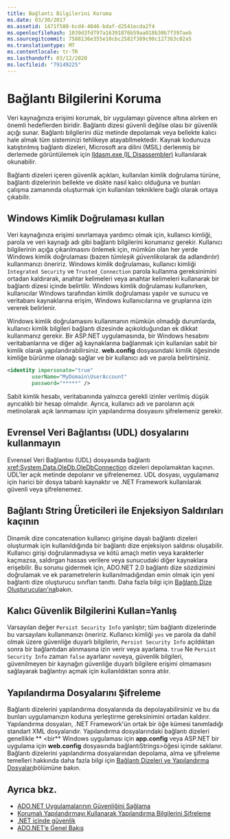 ```yaml
---
title: Bağlantı Bilgilerini Koruma
ms.date: 03/30/2017
ms.assetid: 1471f580-bcd4-4046-bdaf-d2541ecda2f4
ms.openlocfilehash: 1039d3fd797a16391876b59aa018b30b7f397aeb
ms.sourcegitcommit: 7588136e355e10cbc2582f389c90c127363c02a5
ms.translationtype: MT
ms.contentlocale: tr-TR
ms.lasthandoff: 03/12/2020
ms.locfileid: "79149225"
---
```

# <a name="protecting-connection-information"></a>Bağlantı Bilgilerini Koruma
Veri kaynağınıza erişimi korumak, bir uygulamayı güvence altına alırken en önemli hedeflerden biridir. Bağlantı dizesi güvenli değilse olası bir güvenlik açığı sunar. Bağlantı bilgilerini düz metinde depolamak veya bellekte kalıcı hale almak tüm sisteminizi tehlikeye atayabIlmektedir. Kaynak kodunuza katıştırılmış bağlantı dizeleri, Microsoft ara dilini (MSIL) derlenmiş bir derlemede görüntülemek için [Ildasm.exe (IL Disassembler)](../../tools/ildasm-exe-il-disassembler.md) kullanılarak okunabilir.  
  
 Bağlantı dizeleri içeren güvenlik açıkları, kullanılan kimlik doğrulama türüne, bağlantı dizelerinin bellekte ve diskte nasıl kalıcı olduğuna ve bunları çalışma zamanında oluşturmak için kullanılan tekniklere bağlı olarak ortaya çıkabilir.  
  
## <a name="use-windows-authentication"></a>Windows Kimlik Doğrulaması kullan  
 Veri kaynağınıza erişimi sınırlamaya yardımcı olmak için, kullanıcı kimliği, parola ve veri kaynağı adı gibi bağlantı bilgilerini korumanız gerekir. Kullanıcı bilgilerinin açığa çıkarılmasını önlemek için, mümkün olan her yerde Windows kimlik doğrulaması (bazen *tümleşik güvenlik*olarak da adlandırılır) kullanmanızı öneririz. Windows kimlik doğrulaması, kullanıcı kimliği `Integrated Security` ve `Trusted_Connection` parola kullanma gereksinimini ortadan kaldırarak, anahtar kelimeleri veya anahtar kelimeleri kullanarak bir bağlantı dizesi içinde belirtilir. Windows kimlik doğrulaması kullanırken, kullanıcılar Windows tarafından kimlik doğrulaması yapılır ve sunucu ve veritabanı kaynaklarına erişim, Windows kullanıcılarına ve gruplarına izin vererek belirlenir.  
  
 Windows kimlik doğrulamasını kullanmanın mümkün olmadığı durumlarda, kullanıcı kimlik bilgileri bağlantı dizesinde açıkolduğundan ek dikkat kullanmanız gerekir. Bir ASP.NET uygulamasında, bir Windows hesabını veritabanlarına ve diğer ağ kaynaklarına bağlanmak için kullanılan sabit bir kimlik olarak yapılandırabilirsiniz. **web.config** dosyasındaki kimlik öğesinde kimliğe bürünme olanağı sağlar ve bir kullanıcı adı ve parola belirtirsiniz.  
  
```xml  
<identity impersonate="true"
        userName="MyDomain\UserAccount"
        password="*****" />  
```  
  
 Sabit kimlik hesabı, veritabanında yalnızca gerekli izinler verilmiş düşük ayrıcalıklı bir hesap olmalıdır. Ayrıca, kullanıcı adı ve parolanın açık metinolarak açık lanmaması için yapılandırma dosyasını şifrelemeniz gerekir.  
  
## <a name="do-not-use-universal-data-link-udl-files"></a>Evrensel Veri Bağlantısı (UDL) dosyalarını kullanmayın  
 Evrensel Veri Bağlantısı (UDL) dosyasında bağlantı <xref:System.Data.OleDb.OleDbConnection> dizeleri depolamaktan kaçının. UDL'ler açık metinde depolanır ve şifrelenemez. UDL dosyası, uygulamanız için harici bir dosya tabanlı kaynaktır ve .NET Framework kullanılarak güvenli veya şifrelenemez.  
  
## <a name="avoid-injection-attacks-with-connection-string-builders"></a>Bağlantı String Üreticileri ile Enjeksiyon Saldırıları kaçının  
 Dinamik dize concatenation kullanıcı girişine dayalı bağlantı dizeleri oluşturmak için kullanıldığında bir bağlantı dize enjeksiyon saldırısı oluşabilir. Kullanıcı girişi doğrulanmadıysa ve kötü amaçlı metin veya karakterler kaçmazsa, saldırgan hassas verilere veya sunucudaki diğer kaynaklara erişebilir. Bu sorunu gidermek için, ADO.NET 2.0 bağlantı dize sözdizimini doğrulamak ve ek parametrelerin kullanılmadığından emin olmak için yeni bağlantı dize oluşturucu sınıfları tanıttı. Daha fazla bilgi için [Bağlantı Dize Oluşturucuları'na](connection-string-builders.md)bakın.  
  
## <a name="use-persist-security-infofalse"></a>Kalıcı Güvenlik Bilgilerini Kullan=Yanlış  
 Varsayılan değer `Persist Security Info` yanlıştır; tüm bağlantı dizelerinde bu varsayılanı kullanmanızı öneririz. Kullanıcı kimliği `yes` ve parola da dahil olmak üzere güvenliğe duyarlı bilgilerin, `Persist Security Info` açıldıktan sonra bir bağlantıdan alınmasına izin verir veya ayarlama. `true` Ne `Persist Security Info` zaman `false` ayarlanır `no`veya, güvenlik bilgileri, güvenilmeyen bir kaynağın güvenliğe duyarlı bilgilere erişimi olmamasını sağlayarak bağlantıyı açmak için kullanıldıktan sonra atılır.  
  
## <a name="encrypt-configuration-files"></a>Yapılandırma Dosyalarını Şifreleme  
 Bağlantı dizelerini yapılandırma dosyalarında da depolayabilirsiniz ve bu da bunları uygulamanızın koduna yerleştirme gereksinimini ortadan kaldırır. Yapılandırma dosyaları, .NET Framework'ün ortak bir öğe kümesi tanımladığı standart XML dosyalarıdır. Yapılandırma dosyalarındaki bağlantı dizeleri genellikle ** \<bir** Windows uygulaması için **app.config** veya ASP.NET bir uygulama için **web.config** dosyasında bağlantıStrings>öğesi içinde saklanır. Bağlantı dizelerini yapılandırma dosyalarından depolama, alma ve şifreleme temelleri hakkında daha fazla bilgi için [Bağlantı Dizeleri ve Yapılandırma Dosyaları](connection-strings-and-configuration-files.md)bölümüne bakın.  
  
## <a name="see-also"></a>Ayrıca bkz.

- [ADO.NET Uygulamalarının Güvenliğini Sağlama](securing-ado-net-applications.md)
- [Korumalı Yapılandırmayı Kullanarak Yapılandırma Bilgilerini Şifreleme](https://docs.microsoft.com/previous-versions/aspnet/53tyfkaw(v=vs.100))
- [.NET içinde güvenlik](../../../standard/security/index.md)
- [ADO.NET’e Genel Bakış](ado-net-overview.md)
